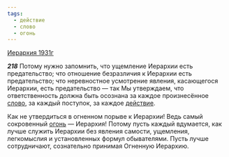 ```yaml
---
tags:
  - действие
  - слово
  - огонь
---
```


[Иерархия 1931г](/agni/1931)

___218___
Потому нужно запомнить, что ущемление Иерархии есть предательство; что отношение безразличия к Иерархии есть предательство; что неревностное усмотрение явления, касающегося Иерархии, есть предательство — так Мы утверждаем, что ответственность должна быть осознана за каждое произнесённое [слово](/tag/#слово), за каждый поступок, за каждое [действие](/tag/#действие).   

Как не утвердиться в огненном порыве к Иерархии! Ведь самый сокровенный [огонь](/tag/#огонь) — Иерархия! Потому пусть каждый вдумается, как лучше служить Иерархии без явления самости, ущемления, легкомыслия и установленных формул обывателями. Пусть лучше сотрудничают, сознательно принимая Огненную Иерархию.   

